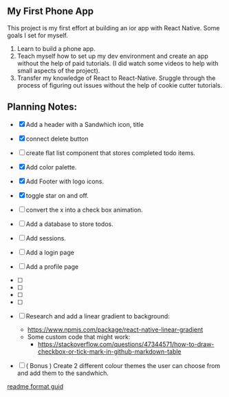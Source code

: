 ## My First Phone App 

This project is my first effort at building an ior app with React Native.  Some goals I set for myself. 
1. Learn to build a phone app.
2. Teach myself how to set up my dev environment and create an app without the help of paid tutorials. (I did watch some videos to help with small aspects of the project).
3. Transfer my knowledge of React to React-Native.  Sruggle through the process of figuring out issues without the help of cookie cutter tutorials.

## Planning Notes:

- [x] Add a header with a Sandwhich icon, title
- [x] connect delete button
- [ ] create flat list component that stores completed todo items.
- [x] Add color palette.
- [x] Add Footer with logo icons.
- [x] toggle star on and off.
- [ ] convert the x into a check box animation.
- [ ] Add a database to store todos.
- [ ] Add sessions.
- [ ] Add a login page
- [ ] Add a profile page
- [ ] 
- [ ]
- [ ]
- [ ]

- [ ] Research and add a linear gradient to background:
    * https://www.npmjs.com/package/react-native-linear-gradient
    * Some custom code that might work:
        - https://stackoverflow.com/questions/47344571/how-to-draw-checkbox-or-tick-mark-in-github-markdown-table

- [ ] ( Bonus ) Create 2 different colour themes the user can choose from and add them to the sandwhich.

[readme format guid](https://help.github.com/en/github/writing-on-github/basic-writing-and-formatting-syntax)
